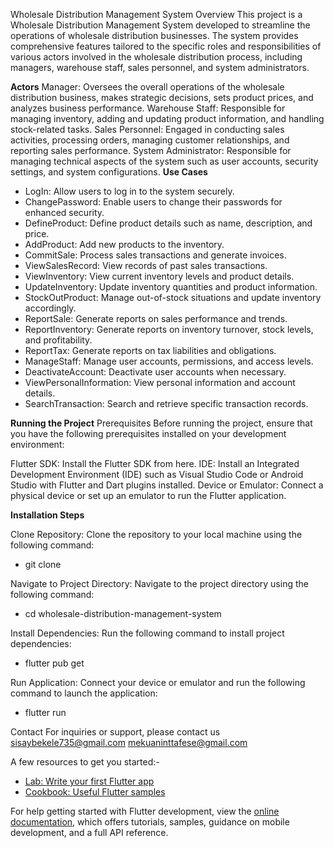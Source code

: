 Wholesale Distribution Management System
Overview
This project is a Wholesale Distribution Management System developed to streamline the operations of wholesale distribution businesses. The system provides comprehensive features tailored to the specific roles and responsibilities of various actors involved in the wholesale distribution process, including managers, warehouse staff, sales personnel, and system administrators.

**Actors**
Manager: Oversees the overall operations of the wholesale distribution business, makes strategic decisions, sets product prices, and analyzes business performance.
Warehouse Staff: Responsible for managing inventory, adding and updating product information, and handling stock-related tasks.
Sales Personnel: Engaged in conducting sales activities, processing orders, managing customer relationships, and reporting sales performance.
System Administrator: Responsible for managing technical aspects of the system such as user accounts, security settings, and system configurations.
**Use Cases**
- LogIn: Allow users to log in to the system securely.
- ChangePassword: Enable users to change their passwords for enhanced security.
- DefineProduct: Define product details such as name, description, and price.
- AddProduct: Add new products to the inventory.
- CommitSale: Process sales transactions and generate invoices.
- ViewSalesRecord: View records of past sales transactions.
- ViewInventory: View current inventory levels and product details.
- UpdateInventory: Update inventory quantities and product information.
- StockOutProduct: Manage out-of-stock situations and update inventory accordingly.
- ReportSale: Generate reports on sales performance and trends.
- ReportInventory: Generate reports on inventory turnover, stock levels, and profitability.
- ReportTax: Generate reports on tax liabilities and obligations.
- ManageStaff: Manage user accounts, permissions, and access levels.
- DeactivateAccount: Deactivate user accounts when necessary.
- ViewPersonalInformation: View personal information and account details.
- SearchTransaction: Search and retrieve specific transaction records.


**Running the Project**
Prerequisites
Before running the project, ensure that you have the following prerequisites installed on your development environment:

Flutter SDK: Install the Flutter SDK from here.
IDE: Install an Integrated Development Environment (IDE) such as Visual Studio Code or Android Studio with Flutter and Dart plugins installed.
Device or Emulator: Connect a physical device or set up an emulator to run the Flutter application.

**Installation Steps**

Clone Repository: Clone the repository to your local machine using the following command:
- git clone <repository-url>

Navigate to Project Directory: Navigate to the project directory using the following command:
- cd wholesale-distribution-management-system
  
Install Dependencies: Run the following command to install project dependencies:
- flutter pub get
  
Run Application: Connect your device or emulator and run the following command to launch the application:
- flutter run

Contact
For inquiries or support, please contact us
sisaybekele735@gmail.com
mekuaninttafese@gmail.com

A few resources to get you started:-

- [Lab: Write your first Flutter app](https://docs.flutter.dev/get-started/codelab)
- [Cookbook: Useful Flutter samples](https://docs.flutter.dev/cookbook)

For help getting started with Flutter development, view the
[online documentation](https://docs.flutter.dev/), which offers tutorials,
samples, guidance on mobile development, and a full API reference.
